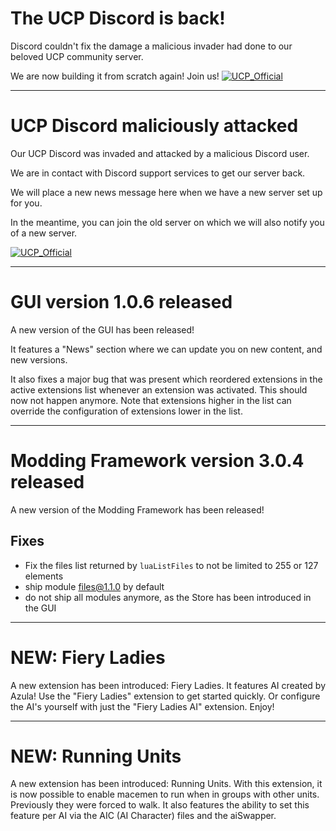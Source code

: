 # The UCP Discord is back!
[meta]: <> (
timestamp: 2024-10-10
category: community
)

Discord couldn't fix the damage a malicious invader had done to our beloved UCP community server.

We are now building it from scratch again! Join us!
[![UCP_Official](https://discordapp.com/api/guilds/426318193603117057/widget.png?style=shield)](https://discord.gg/P9dkF38Q2t)

---

# UCP Discord maliciously attacked
[meta]: <> (
timestamp: 2024-09-25
category: community
)

Our UCP Discord was invaded and attacked by a malicious Discord user. 

We are in contact with Discord support services to get our server back.

We will place a new news message here when we have a new server set up for you.

In the meantime, you can join the old server on which we will also notify you of a new server. 

[![UCP_Official](https://discordapp.com/api/guilds/426318193603117057/widget.png?style=shield)](https://discord.gg/P9dkF38Q2t)

---

# GUI version 1.0.6 released
[meta]: <> (
timestamp: 2024-10-05
category: frontend
)

A new version of the GUI has been released!

It features a "News" section where we can update you on new content, and new versions.

It also fixes a major bug that was present which reordered extensions in the active extensions list whenever an extension was activated.
This should now not happen anymore. Note that extensions higher in the list can override the configuration of extensions lower in the list.

---

# Modding Framework version 3.0.4 released
[meta]: <> (
timestamp: 2024-09-05
category: framework
)

A new version of the Modding Framework has been released!

## Fixes
- Fix the files list returned by `luaListFiles` to not be limited to 255 or 127 elements
- ship module files@1.1.0 by default
- do not ship all modules anymore, as the Store has been introduced in the GUI

---

# NEW: Fiery Ladies
[meta]: <> (
timestamp: 2024-09-29
category: store
)

A new extension has been introduced: Fiery Ladies. It features AI created by Azula! Use the "Fiery Ladies" extension to get started quickly.
Or configure the AI's yourself with just the "Fiery Ladies AI" extension. Enjoy!

---

# NEW: Running Units
[meta]: <> (
timestamp: 2024-09-08
category: store
)

A new extension has been introduced: Running Units. With this extension, it is now possible to
enable macemen to run when in groups with other units. Previously they were forced to walk.
It also features the ability to set this feature per AI via the AIC (AI Character) files and the aiSwapper.
